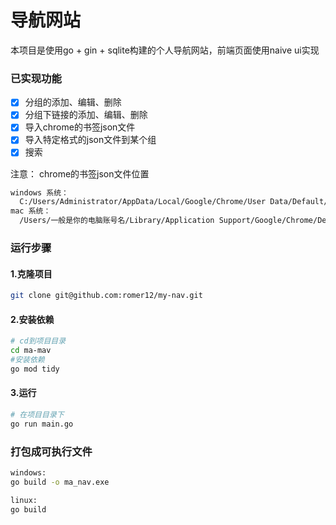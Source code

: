 # 导航网站
本项目是使用go + gin + sqlite构建的个人导航网站，前端页面使用naive ui实现

### 已实现功能
- [x] 分组的添加、编辑、删除
- [x] 分组下链接的添加、编辑、删除
- [x] 导入chrome的书签json文件
- [x] 导入特定格式的json文件到某个组
- [x] 搜索

注意：
chrome的书签json文件位置
```bash
windows 系统：
  C:/Users/Administrator/AppData/Local/Google/Chrome/User Data/Default/Bookmarks
mac 系统：
  /Users/一般是你的电脑账号名/Library/Application Support/Google/Chrome/Default/Bookmarks
```

### 运行步骤
#### 1.克隆项目
```bash
git clone git@github.com:romer12/my-nav.git
```

#### 2.安装依赖
```bash
# cd到项目目录
cd ma-mav
#安装依赖
go mod tidy
```

#### 3.运行
```bash
# 在项目目录下
go run main.go
```

### 打包成可执行文件
```bash
windows:
go build -o ma_nav.exe

linux:
go build
```